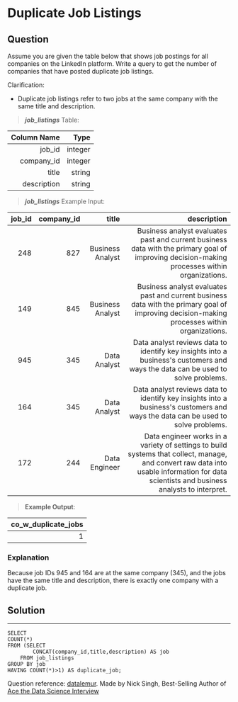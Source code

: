 # Duplicate Job Listings

## **Question**

Assume you are given the table below that shows job postings for all companies on the LinkedIn platform. Write a query to get the number of companies that have posted duplicate job listings.

Clarification:

- Duplicate job listings refer to two jobs at the same company with the same title and description.

>***job_listings***  Table:

|Column Name|Type|
|---:|---:|
job_id|	integer
company_id|	integer
title|	string
description|	string


>***job_listings*** Example Input:

job_id|	company_id|	title|	description
---:|---:|---:|---:|
248|	827|	Business Analyst|	Business analyst evaluates past and current business data with the primary goal of improving decision-making processes within organizations.
149|	845|	Business Analyst|	Business analyst evaluates past and current business data with the primary goal of improving decision-making processes within organizations.
945|	345|	Data Analyst|	Data analyst reviews data to identify key insights into a business's customers and ways the data can be used to solve problems.
164|	345|	Data Analyst|	Data analyst reviews data to identify key insights into a business's customers and ways the data can be used to solve problems.
172|	244|	Data Engineer|	Data engineer works in a variety of settings to build systems that collect, manage, and convert raw data into usable information for data scientists and business analysts to interpret.

>**Example Output**:

co_w_duplicate_jobs|
---:|
1|

### **Explanation**
Because job IDs 945 and 164 are at the same company (345), and the jobs have the same title and description, there is exactly one company with a duplicate job.

## Solution
---
    SELECT 
    COUNT(*) 
    FROM (SELECT 
            CONCAT(company_id,title,description) AS job 
        FROM job_listings
    GROUP BY job
    HAVING COUNT(*)>1) AS duplicate_job;


Question reference: [datalemur](https://datalemur.com/).
                    Made by Nick Singh, Best-Selling Author of [Ace the Data Science Interview](https://www.amazon.com/dp/0578973839?&linkCode=sl1&tag=datalemur-20&linkId=be42c7443fa05a3c9d783fee4e6f4762&language=en_US&ref_=as_li_ss_tl)
